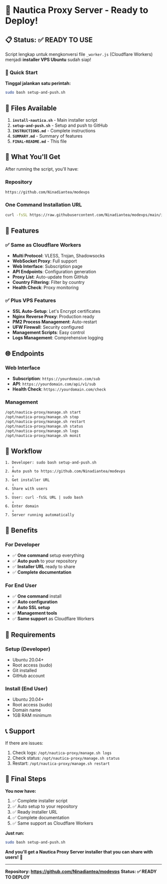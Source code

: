 # 🎉 Nautica Proxy Server - Ready to Deploy!

## 📋 Status: ✅ READY TO USE

Script lengkap untuk mengkonversi file `_worker.js` (Cloudflare Workers) menjadi **installer VPS Ubuntu** sudah siap!

### 🚀 Quick Start

**Tinggal jalankan satu perintah:**
```bash
sudo bash setup-and-push.sh
```

## 📁 Files Available

1. **`install-nautica.sh`** - Main installer script
2. **`setup-and-push.sh`** - Setup and push to GitHub
3. **`INSTRUCTIONS.md`** - Complete instructions
4. **`SUMMARY.md`** - Summary of features
5. **`FINAL-README.md`** - This file

## 🎯 What You'll Get

After running the script, you'll have:

### Repository
```
https://github.com/Ninadiantea/modevps
```

### One Command Installation URL
```bash
curl -fsSL https://raw.githubusercontent.com/Ninadiantea/modevps/main/install-nautica.sh | sudo bash
```

## 🔧 Features

### ✅ Same as Cloudflare Workers
- **Multi Protocol**: VLESS, Trojan, Shadowsocks
- **WebSocket Proxy**: Full support
- **Web Interface**: Subscription page
- **API Endpoints**: Configuration generation
- **Proxy List**: Auto-update from GitHub
- **Country Filtering**: Filter by country
- **Health Check**: Proxy monitoring

### ✅ Plus VPS Features
- **SSL Auto-Setup**: Let's Encrypt certificates
- **Nginx Reverse Proxy**: Production ready
- **PM2 Process Management**: Auto-restart
- **UFW Firewall**: Security configured
- **Management Scripts**: Easy control
- **Logs Management**: Comprehensive logging

## 🌐 Endpoints

### Web Interface
- **Subscription**: `https://yourdomain.com/sub`
- **API**: `https://yourdomain.com/api/v1/sub`
- **Health Check**: `https://yourdomain.com/check`

### Management
```bash
/opt/nautica-proxy/manage.sh start
/opt/nautica-proxy/manage.sh stop
/opt/nautica-proxy/manage.sh restart
/opt/nautica-proxy/manage.sh status
/opt/nautica-proxy/manage.sh logs
/opt/nautica-proxy/manage.sh monit
```

## 🔄 Workflow

```
1. Developer: sudo bash setup-and-push.sh
   ↓
2. Auto push to https://github.com/Ninadiantea/modevps
   ↓
3. Get installer URL
   ↓
4. Share with users
   ↓
5. User: curl -fsSL URL | sudo bash
   ↓
6. Enter domain
   ↓
7. Server running automatically
```

## 🎉 Benefits

### For Developer
- ✅ **One command** setup everything
- ✅ **Auto push** to your repository
- ✅ **Installer URL** ready to share
- ✅ **Complete documentation**

### For End User
- ✅ **One command** install
- ✅ **Auto configuration**
- ✅ **Auto SSL setup**
- ✅ **Management tools**
- ✅ **Same support** as Cloudflare Workers

## 🚨 Requirements

### Setup (Developer)
- Ubuntu 20.04+
- Root access (sudo)
- Git installed
- GitHub account

### Install (End User)
- Ubuntu 20.04+
- Root access (sudo)
- Domain name
- 1GB RAM minimum

## 📞 Support

If there are issues:
1. Check logs: `/opt/nautica-proxy/manage.sh logs`
2. Check status: `/opt/nautica-proxy/manage.sh status`
3. Restart: `/opt/nautica-proxy/manage.sh restart`

## 🎯 Final Steps

**You now have:**
1. ✅ Complete installer script
2. ✅ Auto setup to your repository
3. ✅ Ready installer URL
4. ✅ Complete documentation
5. ✅ Same support as Cloudflare Workers

**Just run:**
```bash
sudo bash setup-and-push.sh
```

**And you'll get a Nautica Proxy Server installer that you can share with users!** 🚀

---

**Repository: https://github.com/Ninadiantea/modevps**
**Status: ✅ READY TO DEPLOY**